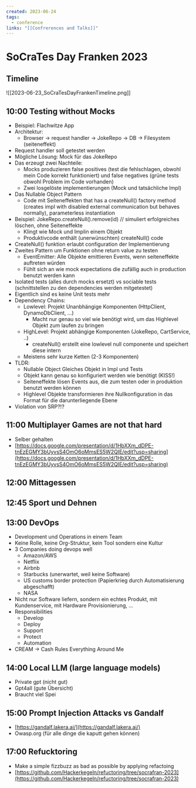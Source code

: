 ```yaml
---
created: 2023-06-24
tags:
  - conference
links: "[[Confrerences and Talks]]"
---
```


# SoCraTes Day Franken 2023
## Timeline
![[2023-06-23_SoCraTesDayFrankenTimeline.png]]


## 10:00 Testing without Mocks
* Beispiel: Flachwitze App
* Architektur:
    * Browser -> request handler -> JokeRepo -> DB -> Filesystem (seiteneffekt)
* Request handler soll getestet werden
* Mögliche Lösung: Mock für das JokeRepo
* Das erzeugt zwei Nachteile:
    * Mocks produzieren false positives (test die fehlschlagen, obwohl mein Code korrekt funktioniert) und false negatives (grüne tests obwohl Problem im Code vorhanden)
    * Zwei losgelöste implementierungen (Mock und tatsächliche Impl)
* Das Nullable Object Pattern
    * Code mit Seiteneffekten that has a createNull() factory method (creates impl with disabled external communication but behaves normally), parameterless instantiation
* Beispiel: JokeRepo.createNull().remove(id) // simuliert erfolgreiches löschen, ohne Seiteneffekte
    * Klingt wie Mock und Implin einem Objekt
    * Produktivcode enthält (unerwünschten) createNull() code
* CreateNull() funktion erlaubt configuration der Implementierung
* Zweites Pattern um Funktionen ohne return value zu testen
    * EventEmitter: Alle Objekte emittieren Events, wenn seiteneffekte auftreten würden
    * Fühlt sich an wie mock expectations die zufällig auch in production benutzt werden kann
* Isolated tests (alles durch mocks ersetzt) vs sociable tests (schnittstellen zu den dependencies werden mitgetestet)
* Eigentlich sind es keine Unit tests mehr
* Dependency Chains:
    * Lowlevel: Projekt Unanbhängige Komponenten (HttpClient, DynamoDbClient, …)
        * Macht nur genau so viel wie benötigt wird, um das Highlevel Objekt zum laufen zu bringen
    * HighLevel: Projekt abhängige Komponenten (JokeRepo, CartService, ..)
        * createNull() erstellt eine lowlevel null componente und speichert diese intern
    * Meistens sehr kurze Ketten (2-3 Komponenten)
* TLDR: 	
    * Nullable Object Gleiches Objekt in Impl und Tests
    * Objekt kann genau so konfiguriert werden wie benötigt (KISS!)
    * Seiteneffekte lösen Events aus, die zum testen oder in produktion benutzt werden können
    * Highlevel Objekte transformieren ihre Nullkonfiguration in das Format für die darunterliegende Ebene
* Violation von SRP?!?


## 11:00 Multiplayer Games are not that hard
* Selber gehalten
* [https://docs.google.com/presentation/d/1HbXXm_dDPE-tnEzEGMY3bUyvsS4OmO6oMmsES5W2QIE/edit?usp=sharing](https://docs.google.com/presentation/d/1HbXXm_dDPE-tnEzEGMY3bUyvsS4OmO6oMmsES5W2QIE/edit?usp=sharing) 


## 12:00 Mittagessen


## 12:45 Sport und Dehnen


## 13:00 DevOps
* Development und Operations in einem Team
* Keine Rolle, keine Org-Struktur, kein Tool sondern eine Kultur
* 3 Companies doing devops well
    * Amazon/AWS
    * Netflix
    * Airbnb
    * Starbucks (unerwartet, weil keine Software)
    * US customs border protection (Papierkrieg durch Automatisierung abgeschafft)
    * NASA
* Nicht nur Software liefern, sondern ein echtes Produkt, mit Kundenservice, mit Hardware Provisionierung, …
* Responsibilities
    * Develop
    * Deploy
    * Support
    * Protect
    * Automation
* CREAM -> Cash Rules Everything Around Me


## 14:00 Local LLM (large language models)
* Private gpt (nicht gut)
* Gpt4all (gute Übersicht)
* Braucht viel Spei


## 15:00 Prompt Injection Attacks vs Gandalf
* [https://gandalf.lakera.ai/](https://gandalf.lakera.ai/)   
* Owasp.org (für alle dinge die kaputt gehen können)


## 17:00 Refucktoring
* Make a simple fizzbuzz as bad as possible by applying refactoing
* [https://github.com/Hackerkegeln/refuctoring/tree/socrafran-2023](https://github.com/Hackerkegeln/refuctoring/tree/socrafran-2023) 